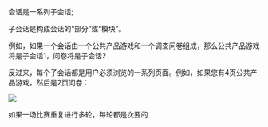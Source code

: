 会话是一系列子会话; 

子会话是构成会话的“部分”或“模块”。

例如，如果一个会话由一个公共产品游戏和一个调查问卷组成，那么公共产品游戏将是子会话1，问卷将是子会话2.

反过来，每个子会话都是用户必须浏览的一系列页面。例如，如果您有4页公共产品游戏，然后是2页问卷：

![](https://github.com/Shinepans/otree_docs_CN/blob/master/assets/session_subsession.png)

如果一场比赛重复进行多轮，每轮都是次要的